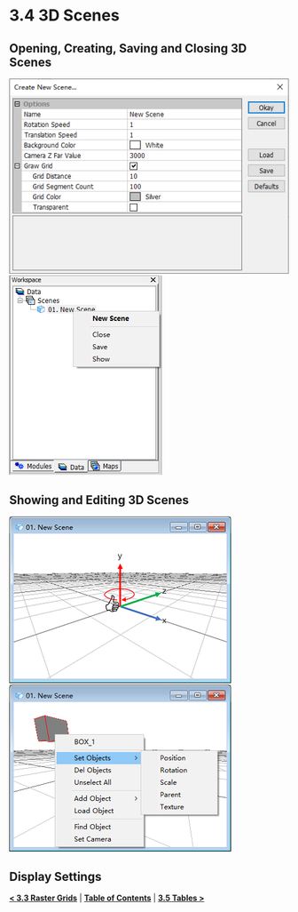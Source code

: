 # 3.4 3D Scenes
## Opening, Creating, Saving and Closing 3D Scenes
![new scene](imgs/new_scene.png) ![scene_menu](imgs/scene_menu.png)
## Showing and Editing 3D Scenes
![scene_coordinate](imgs/scene_coordinate.png) ![object_menu](imgs/object_menu.png)
## Display Settings

[**< 3.3 Raster Grids**](3.3_raster_grids.md) | [**Table of Contents**](.) | [**3.5 Tables >**](3.5_tables.md)
